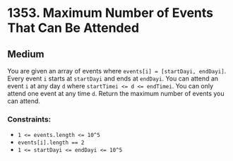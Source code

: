 # 1353. Maximum Number of Events That Can Be Attended

## Medium

You are given an array of events where `events[i] = [startDayi, endDayi]`. Every event `i` starts at `startDayi` and
ends at `endDayi`. You can attend an event `i` at any day `d` where `startTimei <= d <= endTimei`. You can only attend
one event at any time `d`. Return the maximum number of events you can attend.

### Constraints:

- `1 <= events.length <= 10^5`
- `events[i].length == 2`
- `1 <= startDayi <= endDayi <= 10^5`
